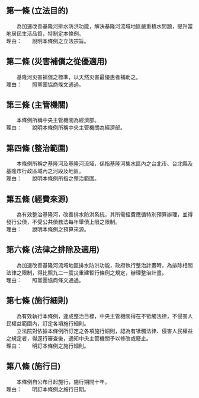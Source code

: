 第一條 (立法目的)
-----------------
　　為加速改善基隆河排水防洪功能，解決基隆河流域地區嚴重積水問題，提升當地居民生活品質，特制定本條例。  
理由：　　說明本條例之立法宗旨。

第二條 (災害補償之從優適用)
---------------------------
　　基隆河災害補償之標準，以天然災害最優惠者補助之。  
理由：　　照黨團協商條文通過。

第三條 (主管機關)
-----------------
　　本條例所稱中央主管機關為經濟部。  
理由：　　說明本條例所稱中央主管機關為經濟部。

第四條 (整治範圍)
-----------------
　　本條例所稱之基隆河及基隆河流域，係指基隆河集水區內之台北市、台北縣及基隆市行政區域內之河段及地區。  
理由：　　說明本條例所指之整治範圍。

第五條 (經費來源)
-----------------
　　為有效整治基隆河，改善排水防洪系統，其所需經費應循特別預算辦理，並得發行公債，不受公共債務法每年舉債上限之限制。  
理由：　　說明本條例之預算來源。

第六條 (法律之排除及適用)
-------------------------
　　為加速改善基隆河流域地區排水防洪功能，政府執行整治計畫時，為排除相關法律之限制，得比照九二一震災重建暫行條例之規定，辦理整治計畫。  
理由：　　照黨團協商條文通過。

第七條 (施行細則)
-----------------
　　為有效執行本條例，達成整治目標，中央主管機關得在不牴觸法律，不侵害人民權益範圍內，訂定各項施行細則。  
　　立法院對依據本條例所訂定之各項施行細則，認為有牴觸法律、侵害人民權益之規定者，得逕行審查後，通知中央主管機關予以修改或廢止。  
理由：　　明訂本條例之施行細則。

第八條 (施行日)
---------------
　　本條例自公布日起施行，施行期間十年。  
理由：　　明訂本條例之施行日期。